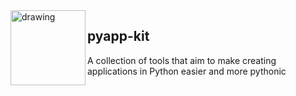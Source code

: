 
<img src="https://user-images.githubusercontent.com/1609449/201235269-9168c316-e353-4c20-9e71-34979c31267b.png" alt="drawing" width="120" align="left"/>
<h2>pyapp-kit</h3><p>A collection of tools that aim to make creating applications in Python easier and more pythonic</p>
